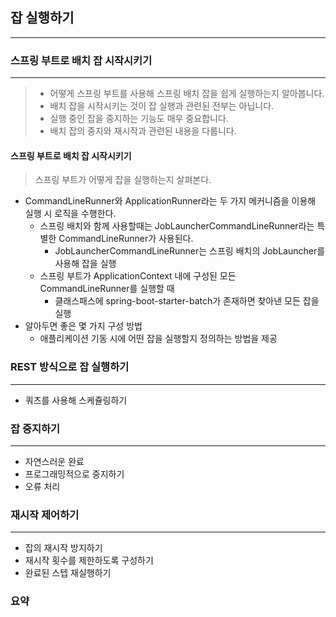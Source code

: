## 잡 실행하기
---

###
###

### 스프링 부트로 배치 잡 시작시키기
---
> - 어떻게 스프링 부트를 사용해 스프링 배치 잡을 쉽게 실행하는지 알아봅니다.
> -  배치 잡을 시작시키는 것이 잡 실행과 관련된 전부는 아닙니다.
> - 실행 중인 잡을 중지하는 기능도 매우 중요합니다.
> - 배치 잡의 중지와 재시작과 관련된 내용을 다룹니다.

#### 스프링 부트로 배치 잡 시작시키기
> 스프링 부트가 어떻게 잡을 실행하는지 살펴본다.
* CommandLineRunner와 ApplicationRunner라는 두 가지 메커니즘을 이용해 실행 시 로직을 수행한다.
    * 스프링 배치와 함께 사용할때는 JobLauncherCommandLineRunner라는 특별한 CommandLineRunner가 사용된다.
        * JobLauncherCommandLineRunner는 스프링 배치의 JobLauncher를 사용해 잡을 실행
    * 스프링 부트가 ApplicationContext 내에 구성된 모든 CommandLineRunner를 실행할 때
        * 클래스패스에 spring-boot-starter-batch가 존재하면 찾아낸 모든 잡을 실행
* 알아두면 좋은 몇 가지 구성 방법
    * 애플리케이션 기동 시에 어떤 잡을 실행할지 정의하는 방법을 제공
    

### REST 방식으로 잡 실행하기
---
- 쿼츠를 사용해 스케쥴링하기
###

### 잡 중지하기
---
- 자연스러운 완료
- 프로그래밍적으로 중지하기
- 오류 처리

### 재시작 제어하기
---
- 잡의 재시작 방지하기
- 재시작 횟수를 제한하도록 구성하기
- 완료된 스텝 재실행하기

### 요약
